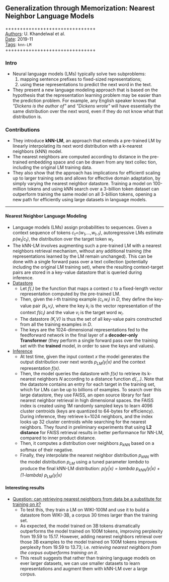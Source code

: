 ## Generalization through Memorization: Nearest Neighbor Language Models

+++++++++++++++++++++++++++++++  
<ins>Authors</ins>: U. Khandelwal  et al.  
<ins>Date</ins>: 2019-11  
<ins>Tags</ins>: `knn-LM`   
+++++++++++++++++++++++++++++++  


### Intro

- Neural language models (LMs) typically solve two subproblems: 
  1. mapping sentence prefixes to fixed-sized representations;
  2. using these representations to predict the next word in the text.
- They present a new language modeling approach that is based on the hypothesis that the representation learning problem may be easier than the prediction problem. For example, any English speaker knows that *"Dickens is the author of"* and *"Dickens wrote"* will have essentially the same distribution over the next word, even if they do not know what that distribution is.


### Contributions

- They introduce **kNN-LM**, an approach that extends a pre-trained LM by linearly interpolating its next word distribution with a k-nearest neighbors (kNN) model.
- The nearest neighbors are computed according to distance in the pre-trained embedding space and can be drawn from any text collec
tion, including the original LM training data.
- They also show that the approach has implications for efficientl scaling up to larger training sets and allows for effective domain adaptation, by simply varying the nearest neighbor datastore. Training a model on 100-million tokens and using kNN search over a 3-billion token dataset can outperform training the same model on all 3-billion tokens, opening a new path for efficiently using large datasets in language models.

***

#### Nearest Neighbor Language Modeling

- Language models (LMs) assign probabilities to sequences. Given a context sequence of tokens *c<sub>t</sub>=(w<sub>1</sub>,...,w<sub>t-1</sub>)*, autoregressive LMs estimate *p(w<sub>t</sub>|c<sub>t</sub>)*, the distribution over the target token *w<sub>t</sub>*.
- The kNN-LM involves augmenting such a pre-trained LM with a nearest neighbors retrieval mechanism, without any additional training (the representations learned by the LM remain unchanged). This can be done with a single forward pass over a text collection (potentially including the original LM training set), where the resulting context-target pairs are stored in a key-value datastore that is queried during inference.
- <ins>Datastore</ins>
  - Let *f(.)* be the function that maps a context *c* to a fixed-length vector representation computed by the pre-trained LM.
  - Then, given the *i*-th training example *(c<sub>i</sub>,w<sub>i</sub>)* in *D*, they define the key-value pair *(k<sub>i</sub>,v<sub>i</sub>)*, where the key *k<sub>i</sub>* is the vector representation of the context *f(c<sub>i</sub>)* and the value *v<sub>i</sub>* is the target word *w<sub>i</sub>*.
  - The datastore *(K,V)* is thus the set of all key-value pairs constructed from all the training examples in *D*.
  - The keys are the 1024-dimensional representations fed to the feedforward network in the final layer of a **decoder-only Transformer** (they perform a single forward pass over the training set with the **trained** model, in order to save the keys and values).
- <ins>Inference</ins>
  - At test time, given the input context *x* the model generates the output distribution over next words *p<sub>LM</sub>(y|x)* and the context representation *f(x)*.
  - Then, the model queries the datastore with *f(x)* to retrieve its k-nearest neighbors *N* according to a distance function *d(.,.)*. Note that the datastore contains an entry for each target in the training set, which for LMs can be up to billions of examples. To search over this large datastore, they use FAISS, an open source library for fast nearest neighbor retrieval in high dimensional spaces. the FAISS index is created using 1M randomly sampled keys to learn 4096 cluster centroids (keys are quantized to 64-bytes for efficiency). During inference, they retrieve k=1024 neighbors, and the index looks up 32 cluster centroids while searching for the nearest neighbors. They found in preliminary experiments that using **L2 distance** for FAISS retrieval results in better performance for NN-LM, compared to inner product distance.
  - Then, it computes a distribution over neighbors *p<sub>kNN</sub>* based on a softmax of their negative.
  - Finally, they interpolate the nearest neighbor distribution *p<sub>kNN</sub>* with the model distribution *p<sub>LM</sub>* using a tuned parameter *lambda* to produce the final kNN-LM distribution: *p(y|x) = lambda *p<sub>kNN</sub>(y|x)* + (1-lambda) p<sub>LM</sub>(y|x)*


#### Interesting results

- <ins>Question: can retrieving nearest neighbors from data be a substitute for training on it?</ins>
  - To test this, they train a LM on WIKI-100M and use it to build a datastore from WIKI-3B, a corpus 30 times larger than the training set.
  - As expected, the model trained on 3B tokens dramatically outperforms the model trained on 100M tokens, improving perplexity from 19.59 to 15.17. However, adding nearest neighbors retrieval over those 3B examples to the model trained on 100M tokens improves perplexity from 19.59 to 13.73; i.e. *retrieving nearest neighbors from the corpus outperforms training on it*.
  - This result suggests that rather than training language models on ever larger datasets, we can use smaller datasets to learn representations and augment them with kNN-LM over a large corpus.
